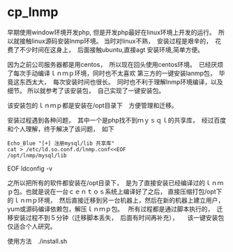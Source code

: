 # cp_lnmp

早期使用window环境开发php, 但是开发php最好在linux环境上开发的运行。　所以就接触linux源码安装lnmp环境。
当时对linux不熟，　安装过程是艰辛的，　花费了不少时间在这身上，　后面接触ubuntu,直接agt 安装环境,简单方便。

因为之前公司服务器都是用centos，　所以现在回头使用centos环境。　已经厌烦了每次手动编译ｌｎｍｐ环境，同时也不太喜欢
第三方的一键安装lanmp包，　毕竟这东西太大，　每次安装时间也很长。　同时也不利于理解lnmp环境编译，以及细节。
所以就参考了该安装包，　自己实现了一键安装包。

该安装包的ｌｎｍｐ都是安装在/opt目录下　方便管理和迁移。　

安装过程遇到各种问题，　其中一个是php找不到ｍｙｓｑｌ的共享库，　经过百度和个人理解，终于解决了该问题，　如下

    Echo_Blue "[+] 注册mysql/lib 共享库"
    cat > /etc/ld.so.conf.d/lnmp.conf<<EOF
    /opt/lnmp/mysql/lib
EOF
    ldconfig -v
    
之所以把所有的软件都安装在/opt目录下，　是为了直接安装已经编译过的ｌｎｍｐ包。也就是说在一台ｃｅｎｔｏｓ系统上编译好了之后，
直接压缩打包/opt下的ｌｎｍｐ环境，　然后直接迁移到另一台机器上，然后在新的机器上建立用户，　yum或源码编译依赖包，解压ｌｎｍｐ包。　
所有过程都是通过脚本执行的，　迁移安装过程不到５分钟（迁移脚本丢失，　后面有时间再补充），　　该一键安装包仅适合个人研究。


使用方法　./install.sh






　